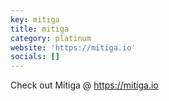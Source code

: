 ```yaml
---
key: mitiga
title: mitiga
category: platinum
website: 'https://mitiga.io'
socials: []
---
```


Check out Mitiga @ https://mitiga.io
